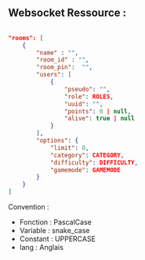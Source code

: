 ## Websocket Ressource : 

```json

"rooms": [
    {
        "name" : "",
        "room_id" : "",
        "room_pin":  "",
        "users": [
            {
                "pseudo": "",
                "role": ROLES,
                "uuid": "",
                "points": 0 | null, 
                "alive": true | null
            }
        ],
        "options": {    
            "limit": 0,
            "category": CATEGORY,
            "difficulty": DIFFICULTY,
            "gamemode": GAMEMODE
        }
    }
]

```

Convention : 
- Fonction : PascalCase
- Variable : snake_case
- Constant : UPPERCASE
- lang : Anglais